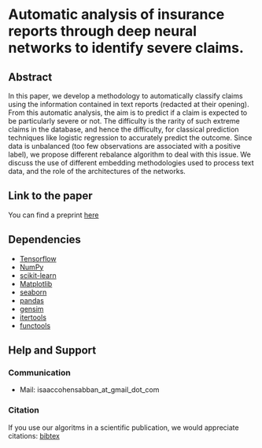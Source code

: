 # Automatic analysis of insurance reports through deep neural networks to identify severe claims.

## Abstract
In this paper, we develop a methodology to automatically classify claims using the information contained in text reports (redacted at their opening). From this automatic analysis, the aim is to predict if a claim is expected to be particularly severe or not. The difficulty is the rarity of such extreme claims in the database, and hence the difficulty, for classical prediction techniques like logistic regression to accurately predict the outcome. Since data is unbalanced (too few observations are associated with a positive label), we propose different rebalance algorithm to deal with this issue. We discuss the use of different embedding methodologies used to process text data, and the role of the architectures of the networks.

## Link to the paper

You can find a preprint [here](https://hal.archives-ouvertes.fr/hal-02570584)

## Dependencies

* [Tensorflow](https://www.tensorflow.org)
* [NumPy](https://numpy.org)
* [scikit-learn](https://scikit-learn.org/stable/)
* [Matplotlib](https://matplotlib.org)
* [seaborn](https://seaborn.pydata.org)
* [pandas](https://pandas.pydata.org)
* [gensim](https://radimrehurek.com/gensim/)
* [itertools](https://docs.python.org/2/library/itertools.html)
* [functools](https://docs.python.org/3/library/functools.html)

## Help and Support

### Communication

* Mail: isaaccohensabban_at_gmail_dot_com


### Citation

If you use our algoritms in a scientific publication, we would appreciate citations: [bibtex](https://hal.archives-ouvertes.fr/hal-02570584v1/bibtex)







